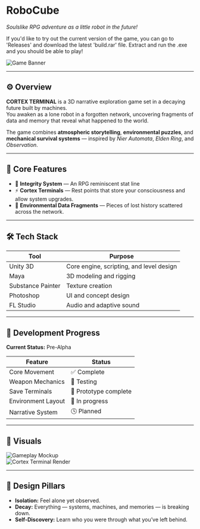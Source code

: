 
# RoboCube
*Soulslike RPG adventure as a little robot in the future!*

If you'd like to try out the current version of the game, you can go to 'Releases' and download the latest 'build.rar' file. Extract and run the .exe and you should be able to play!

![Game Banner](./media/banner.png)

---

## ⚙️ Overview  
**CORTEX TERMINAL** is a 3D narrative exploration game set in a decaying future built by machines.  
You awaken as a lone robot in a forgotten network, uncovering fragments of data and memory that reveal what happened to the world.

The game combines **atmospheric storytelling**, **environmental puzzles**, and **mechanical survival systems** — inspired by *Nier Automata*, *Elden Ring*, and *Observation*.

---

## 🧠 Core Features  
- 🪫 **Integrity System** — An RPG reminiscent stat line
- ⚡ **Cortex Terminals** — Rest points that store your consciousness and allow system upgrades.  
- 🧩 **Environmental Data Fragments** — Pieces of lost history scattered across the network.  


---

## 🛠️ Tech Stack  

| Tool | Purpose |
|------|----------|
| Unity 3D | Core engine, scripting, and level design |
| Maya | 3D modeling and rigging |
| Substance Painter | Texture creation |
| Photoshop | UI and concept design |
| FL Studio | Audio and adaptive sound |


---

## 🧩 Development Progress  
**Current Status:** Pre-Alpha  

| Feature | Status |
|----------|---------|
| Core Movement | ✅ Complete |
| Weapon Mechanics  | 🧪 Testing |
| Save Terminals | 🧱 Prototype complete |
| Environment Layout | 🚧 In progress |
| Narrative System | 🕓 Planned |

---

## 🎨 Visuals  

![Gameplay Mockup](./media/mockup_01.png)  
![Cortex Terminal Render](./media/terminal_render.png)

---

## 💬 Design Pillars  
- **Isolation:** Feel alone yet observed.  
- **Decay:** Everything — systems, machines, and memories — is breaking down.  
- **Self-Discovery:** Learn who you were through what you’ve left behind.  




